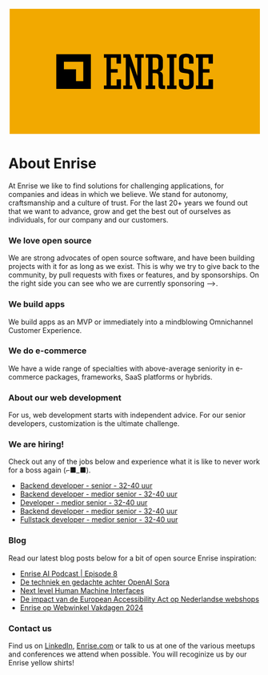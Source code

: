 <p align="center"><a href="https://enrise.com" target="_blank"><img src="https://github.com/enrise/.github/blob/master/images/logo.png?raw=true"></a></p>

# About Enrise

At Enrise we like to find solutions for challenging applications, for companies and ideas in which we believe. We stand for autonomy, craftsmanship and a culture of trust. For the last 20+ years we found out that we want to advance, grow and get the best out of ourselves as individuals, for our company and our customers.

### We love open source

We are strong advocates of open source software, and have been building projects with it for as long as we exist.
This is why we try to give back to the community, by pull requests with fixes or features, and by sponsorships.
On the right side you can see who we are currently sponsoring -->.

### We build apps
We build apps as an MVP or immediately into a mindblowing Omnichannel Customer Experience.

### We do e-commerce
We have a wide range of specialties with above-average seniority in e-commerce packages, frameworks, SaaS platforms or hybrids.

### About our web development
For us, web development starts with independent advice. For our senior developers, customization is the ultimate challenge.

### We are hiring!

Check out any of the jobs below and experience what it is like to never work for a boss again (⌐■_■).

<!-- JOB-LIST:START -->
- [Backend developer - senior - 32-40 uur](https://jobs.enrise.com/backend-developer)
- [Backend developer - medior senior - 32-40 uur](https://jobs.enrise.com/backend-developer-team-enigma/nl?token=7dff2b3adb1a1555ee5d26d0dbad1722)
- [Developer - medior senior - 32-40 uur](https://jobs.enrise.com/fullstack-developer-team-hubble/nl)
- [Backend developer - medior senior - 32-40 uur](https://jobs.enrise.com/backend-developer-team-motivo-2/nl)
- [Fullstack developer - medior senior - 32-40 uur](https://jobs.enrise.com/fullstack-developer-team-motivo/nl)
<!-- JOB-LIST:END -->

### Blog

Read our latest blog posts below for a bit of open source Enrise inspiration:

<!-- POST-LIST:START -->
- [Enrise AI Podcast | Episode 8](https://enrise.com/2024/03/enrise-ai-podcast-episode-8/)
- [De techniek en gedachte achter OpenAI Sora](https://enrise.com/2024/02/de-techniek-en-gedachte-achter-openai-sora/)
- [Next level Human Machine Interfaces](https://enrise.com/2024/02/human-machine-interfaces/)
- [De impact van de European Accessibility Act op Nederlandse webshops](https://enrise.com/2024/02/de-impact-van-de-european-accessibility-act-op-nederlandse-webshops/)
- [Enrise op Webwinkel Vakdagen 2024](https://enrise.com/2024/01/enrise-op-webwinkel-vakdagen-2024/)
<!-- POST-LIST:END -->

### Contact us

Find us on <a href="https://www.linkedin.com/company/enrise/" target="_blank">LinkedIn</a>, <a href="https://enrise.com" target="_blank">Enrise.com</a> or talk to us at one of the various meetups and conferences we attend when possible. You will recoginize us by our Enrise yellow shirts!
